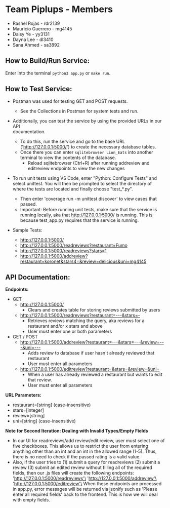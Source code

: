 # Team Piplups - Members

- Rashel Rojas - rdr2139
- Mauricio Guerrero - mg4145
- Daisy Ye - yy3131
- Dayna Lee - dl3410
- Sana Ahmed - sa3892


## How to Build/Run Service:
Enter into the terminal `python3 app.py` or `make run`. 

## How to Test Service:
- Postman was used for testing GET and POST requests. 
  - See the Collections in Postman for system tests and run.

- Additionally, you can test the service by using the provided URLs in our API\
  documentation.
  - To do this, run the service and go to the base URL ('http://127.0.0.1:5000/')
    to create the necessary database tables.
  - Once there you can enter `sqlitebrowser Lion_Eats` into another terminal to
    view the contents of the database.
    - Reload sqlitebrowser (Ctrl+R) after running addreview and editreview 
      endpoints to view the new changes

- To run unit tests using VS Code, enter "Python: Configure Tests" and select 
  unittest. You will then be prompted to select the directory of where the tests are 
  located and finally choose "test_*.py".
  - Then enter 'coverage run -m unittest discover' to view cases that passed. 
  - Important: Before running unit tests, make sure that the service is running
    locally, aka that http://127.0.0.1:5000/ is running. This is because 
    test_app.py requires that the service is running.

- Sample Tests: 
  - http://127.0.0.1:5000/ 
  - http://127.0.0.1:5000/readreviews?restaurant=Fumo
  - http://127.0.0.1:5000/readreviews?stars=1
  - http://127.0.0.1:5000/addreview?restaurant=koronet&stars4=&review=delicious&uni=mg4145
 

## API Documentation:

**Endpoints:** 
- GET
  - http://127.0.0.1:5000/
    - Clears and creates table for storing reviews submitted by users
  - http://127.0.0.1:5000/readreviews?restaurant=---&stars=-
    - Retrieves reviews matching the query, aka reviews for a restaurant and/or
      x stars and above
    - User must enter one or both parameters
- GET / POST
  - http://127.0.0.1:5000/addreview?restaurant=---&stars=---&review=---&uni=---
    - Adds review to database if user hasn't already reviewed that restaurant
    - User must enter all parameters   
  - http://127.0.0.1:5000/editreview?restaurant=&stars=&review=&uni=
    - When a user has already reviewed a restaurant but wants to edit that 
      review.
    - User must enter all parameters

**URL Parameters:**
- restaurant=[string] (case-insensitive)
- stars=[integer]
- review=[string]
- uni=[string]        (case-insensitive)

**Note for Second Iteration: Dealing with Invalid Types/Empty Fields**
- In our UI for readreviews/add review/edit review, user must select one of
  five checkboxes. This allows us to restrict the user from entering anything 
  other than an int and an int in the allowed range (1-5). Thus, there is no
  need to check if the passed rating is a valid value.
- Also, if the user tries to (1) submit a query for readreviews (2) submit a
  review (3) submit an edited review without filling all of the required 
  fields, then our .js files will create the following endpoints:\
   'http://127.0.0.1:5000/readreviews'\
   'http://127.0.0.1:5000/addreview'\
   'http://127.0.0.1:5000/editreview'\
   When these endpoints are processed in app.py, error messages will be 
   returned via jsonify such as 'Please enter all required fields' back to the
   frontend. This is how we will deal with empty fields.
